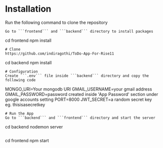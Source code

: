 # Installation
Run the following command to clone the repository

```
Go to ```frontend``` and ```backend``` directory to install packages
```
cd frontend
npm install
```
# Clone
https://github.com/indiragothi/ToDo-App-For-Rise11
```
cd backend
npm install
```
# Configuration
Create ```.env``` file inside ```backend``` directory and copy the following code

```
MONGO_URI=Your mongodb URI
GMAIL_USERNAME=your gmail address 
GMAIL_PASSWORD=password created inside 'App Password' section under google accounts setting
PORT=8000
JWT_SECRET=a random secret key eg. thisisasecretkey
```
# Run the App
Go to ```backend``` and ```frontend``` directory and start the server
```
cd backend
nodemon server
```
```
cd frontend
npm start
 


